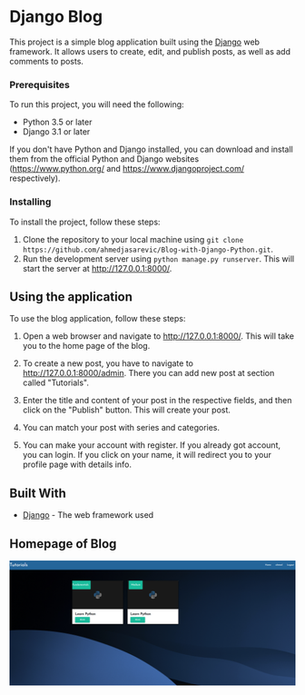 # Django Blog

This project is a simple blog application built using the [Django](https://www.djangoproject.com/) web framework. It allows users to create, edit, and publish posts, as well as add comments to posts.

### Prerequisites

To run this project, you will need the following:

* Python 3.5 or later
* Django 3.1 or later

If you don't have Python and Django installed, you can download and install them from the official Python and Django websites (https://www.python.org/ and https://www.djangoproject.com/ respectively).

### Installing

To install the project, follow these steps:

1. Clone the repository to your local machine using `git clone https://github.com/ahmedjasarevic/Blog-with-Django-Python.git`.
2. Run the development server using `python manage.py runserver`. This will start the server at http://127.0.0.1:8000/.

## Using the application

To use the blog application, follow these steps:

1. Open a web browser and navigate to http://127.0.0.1:8000/. This will take you to the home page of the blog.

2. To create a new post, you have to navigate to http://127.0.0.1:8000/admin. There you can add new post at section called "Tutorials".

3. Enter the title and content of your post in the respective fields, and then click on the "Publish" button. This will create your post.

4. You can match your post with series and categories.

5. You can make your account with register. If you already got account, you can login. If you click on your name, it will redirect you to your profile page with details info.
## Built With

* [Django](https://www.djangoproject.com/) - The web framework used

## Homepage of Blog

![home](Screenshots/home.png)
